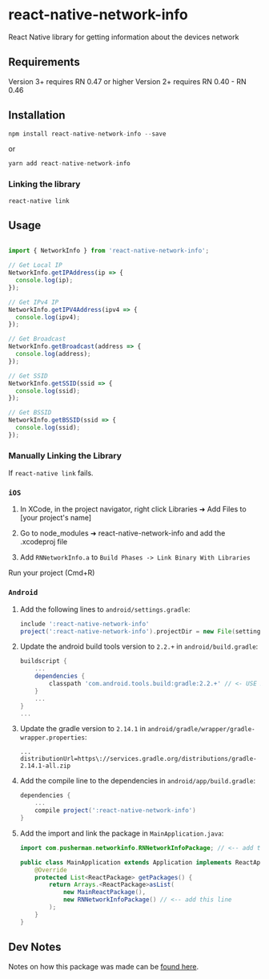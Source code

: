 # react-native-network-info

React Native library for getting information about the devices network

## Requirements

Version 3+ requires RN 0.47 or higher
Version 2+ requires RN 0.40 - RN 0.46

## Installation

```javascript
npm install react-native-network-info --save
```
or

```javascript
yarn add react-native-network-info
```

### Linking the library

`react-native link`

## Usage

```javascript

import { NetworkInfo } from 'react-native-network-info';

// Get Local IP
NetworkInfo.getIPAddress(ip => {
  console.log(ip);
});

// Get IPv4 IP
NetworkInfo.getIPV4Address(ipv4 => {
  console.log(ipv4);
});

// Get Broadcast
NetworkInfo.getBroadcast(address => {
  console.log(address);
});

// Get SSID
NetworkInfo.getSSID(ssid => {
  console.log(ssid);
});

// Get BSSID
NetworkInfo.getBSSID(ssid => {
  console.log(ssid);
});
```


### Manually Linking the Library

If `react-native link` fails.

### `iOS`

1. In XCode, in the project navigator, right click Libraries ➜ Add Files to [your project's name]

2. Go to node_modules ➜ react-native-network-info and add the .xcodeproj file

3. Add `RNNetworkInfo.a` to `Build Phases -> Link Binary With Libraries`

Run your project (Cmd+R)

### `Android`

1. Add the following lines to `android/settings.gradle`:
    ```gradle
    include ':react-native-network-info'
    project(':react-native-network-info').projectDir = new File(settingsDir, '../node_modules/react-native-network-info/android')
    ```

2. Update the android build tools version to `2.2.+` in `android/build.gradle`:
    ```gradle
    buildscript {
        ...
        dependencies {
            classpath 'com.android.tools.build:gradle:2.2.+' // <- USE 2.2.+ version
        }
        ...
    }
    ...
    ```
3. Update the gradle version to `2.14.1` in `android/gradle/wrapper/gradle-wrapper.properties`:
    ```
    ...
    distributionUrl=https\://services.gradle.org/distributions/gradle-2.14.1-all.zip
    ```

4. Add the compile line to the dependencies in `android/app/build.gradle`:
    ```gradle
    dependencies {
        ...
        compile project(':react-native-network-info')
    }
    ```

5. Add the import and link the package in `MainApplication.java`:
    ```java
    import com.pusherman.networkinfo.RNNetworkInfoPackage; // <-- add this import

    public class MainApplication extends Application implements ReactApplication {
        @Override
        protected List<ReactPackage> getPackages() {
            return Arrays.<ReactPackage>asList(
                new MainReactPackage(),
                new RNNetworkInfoPackage() // <-- add this line
            );
        }
    }
    ```


## Dev Notes
Notes on how this package was made can be [found here](https://eastcodes.com/packaging-and-sharing-react-native-modules "Packaging and Sharing React Native Modules").
